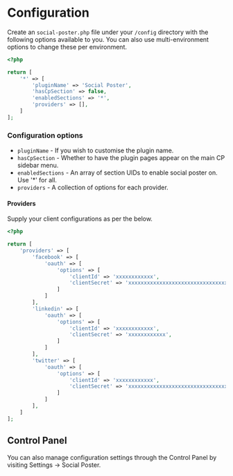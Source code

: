 # Configuration

Create an `social-poster.php` file under your `/config` directory with the following options available to you. You can also use multi-environment options to change these per environment.

```php
<?php

return [
    '*' => [
        'pluginName' => 'Social Poster',
        'hasCpSection' => false,
        'enabledSections' => '*',
        'providers' => [],
    ]
];
```

### Configuration options

- `pluginName` - If you wish to customise the plugin name.
- `hasCpSection` - Whether to have the plugin pages appear on the main CP sidebar menu.
- `enabledSections` - An array of section UIDs to enable social poster on. Use '\*' for all.
- `providers` - A collection of options for each provider.

#### Providers
Supply your client configurations as per the below.

```php
<?php

return [
    'providers' => [
        'facebook' => [
            'oauth' => [
                'options' => [
                    'clientId' => 'xxxxxxxxxxxx',
                    'clientSecret' => 'xxxxxxxxxxxxxxxxxxxxxxxxxxxxxxxxxxxx',
                ]
            ]
        ],
        'linkedin' => [
            'oauth' => [
                'options' => [
                    'clientId' => 'xxxxxxxxxxxx',
                    'clientSecret' => 'xxxxxxxxxxxx',
                ]
            ]
        ],
        'twitter' => [
            'oauth' => [
                'options' => [
                    'clientId' => 'xxxxxxxxxxxx',
                    'clientSecret' => 'xxxxxxxxxxxxxxxxxxxxxxxxxxxxxxxxxxxx',
                ]
            ]
        ],
    ]
];
```

## Control Panel

You can also manage configuration settings through the Control Panel by visiting Settings → Social Poster.
